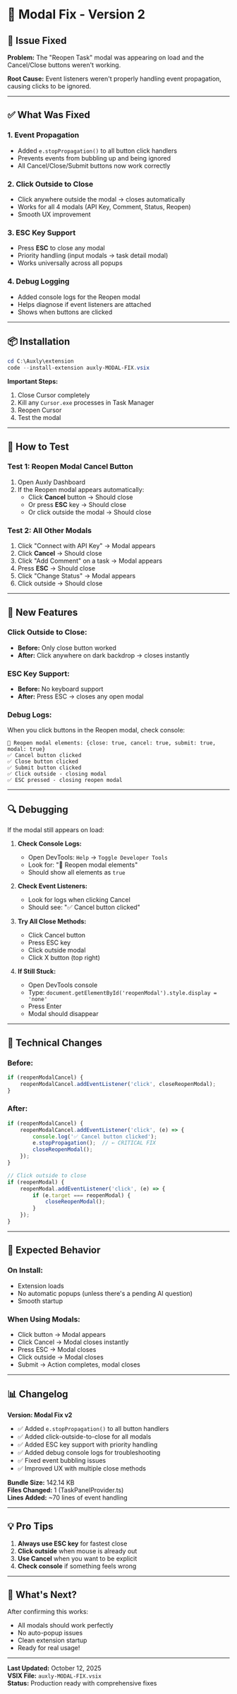 # 🔧 Modal Fix - Version 2

## 🐛 **Issue Fixed**

**Problem:** The "Reopen Task" modal was appearing on load and the Cancel/Close buttons weren't working.

**Root Cause:** Event listeners weren't properly handling event propagation, causing clicks to be ignored.

---

## ✅ **What Was Fixed**

### **1. Event Propagation**
- Added `e.stopPropagation()` to all button click handlers
- Prevents events from bubbling up and being ignored
- All Cancel/Close/Submit buttons now work correctly

### **2. Click Outside to Close**
- Click anywhere outside the modal → closes automatically
- Works for all 4 modals (API Key, Comment, Status, Reopen)
- Smooth UX improvement

### **3. ESC Key Support**
- Press **ESC** to close any modal
- Priority handling (input modals → task detail modal)
- Works universally across all popups

### **4. Debug Logging**
- Added console logs for the Reopen modal
- Helps diagnose if event listeners are attached
- Shows when buttons are clicked

---

## 📦 **Installation**

```powershell
cd C:\Auxly\extension
code --install-extension auxly-MODAL-FIX.vsix
```

**Important Steps:**
1. Close Cursor completely
2. Kill any `Cursor.exe` processes in Task Manager
3. Reopen Cursor
4. Test the modal

---

## 🧪 **How to Test**

### **Test 1: Reopen Modal Cancel Button**
1. Open Auxly Dashboard
2. If the Reopen modal appears automatically:
   - Click **Cancel** button → Should close
   - Or press **ESC** key → Should close
   - Or click outside the modal → Should close

### **Test 2: All Other Modals**
1. Click "Connect with API Key" → Modal appears
2. Click **Cancel** → Should close
3. Click "Add Comment" on a task → Modal appears
4. Press **ESC** → Should close
5. Click "Change Status" → Modal appears
6. Click outside → Should close

---

## 🎯 **New Features**

### **Click Outside to Close:**
- **Before:** Only close button worked
- **After:** Click anywhere on dark backdrop → closes instantly

### **ESC Key Support:**
- **Before:** No keyboard support
- **After:** Press ESC → closes any open modal

### **Debug Logs:**
When you click buttons in the Reopen modal, check console:
```
🔧 Reopen modal elements: {close: true, cancel: true, submit: true, modal: true}
✅ Cancel button clicked
✅ Close button clicked
✅ Submit button clicked
✅ Click outside - closing modal
✅ ESC pressed - closing reopen modal
```

---

## 🔍 **Debugging**

If the modal still appears on load:

1. **Check Console Logs:**
   - Open DevTools: `Help` → `Toggle Developer Tools`
   - Look for: "🔧 Reopen modal elements"
   - Should show all elements as `true`

2. **Check Event Listeners:**
   - Look for logs when clicking Cancel
   - Should see: "✅ Cancel button clicked"

3. **Try All Close Methods:**
   - Click Cancel button
   - Press ESC key
   - Click outside modal
   - Click X button (top right)

4. **If Still Stuck:**
   - Open DevTools console
   - Type: `document.getElementById('reopenModal').style.display = 'none'`
   - Press Enter
   - Modal should disappear

---

## 📝 **Technical Changes**

### **Before:**
```javascript
if (reopenModalCancel) {
    reopenModalCancel.addEventListener('click', closeReopenModal);
}
```

### **After:**
```javascript
if (reopenModalCancel) {
    reopenModalCancel.addEventListener('click', (e) => {
        console.log('✅ Cancel button clicked');
        e.stopPropagation();  // ← CRITICAL FIX
        closeReopenModal();
    });
}

// Click outside to close
if (reopenModal) {
    reopenModal.addEventListener('click', (e) => {
        if (e.target === reopenModal) {
            closeReopenModal();
        }
    });
}
```

---

## 🎉 **Expected Behavior**

### **On Install:**
- Extension loads
- No automatic popups (unless there's a pending AI question)
- Smooth startup

### **When Using Modals:**
- Click button → Modal appears
- Click Cancel → Modal closes instantly
- Press ESC → Modal closes
- Click outside → Modal closes
- Submit → Action completes, modal closes

---

## 📊 **Changelog**

**Version: Modal Fix v2**
- ✅ Added `e.stopPropagation()` to all button handlers
- ✅ Added click-outside-to-close for all modals
- ✅ Added ESC key support with priority handling
- ✅ Added debug console logs for troubleshooting
- ✅ Fixed event bubbling issues
- ✅ Improved UX with multiple close methods

**Bundle Size:** 142.14 KB  
**Files Changed:** 1 (TaskPanelProvider.ts)  
**Lines Added:** ~70 lines of event handling  

---

## 💡 **Pro Tips**

1. **Always use ESC key** for fastest close
2. **Click outside** when mouse is already out
3. **Use Cancel** when you want to be explicit
4. **Check console** if something feels wrong

---

## 🚀 **What's Next?**

After confirming this works:
- All modals should work perfectly
- No auto-popup issues
- Clean extension startup
- Ready for real usage!

---

**Last Updated:** October 12, 2025  
**VSIX File:** `auxly-MODAL-FIX.vsix`  
**Status:** Production ready with comprehensive fixes  






